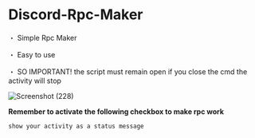 # Discord-Rpc-Maker 

・ Simple Rpc Maker

・ Easy to use

・ SO IMPORTANT! the script must remain open if you close the cmd the activity will stop

![Screenshot (228)](https://github.com/Pitusd-V2/Discord-Rpc-Maker/assets/118129946/2d00edd9-df5f-42b9-9125-9a3d9b31e915)

**Remember to activate the following checkbox to make rpc work**

```show your activity as a status message```
